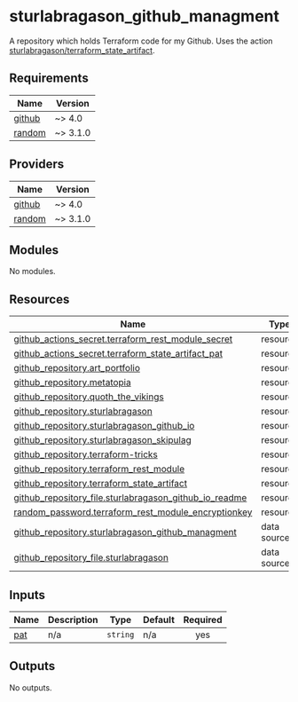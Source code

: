 # sturlabragason_github_managment

A repository which holds Terraform code for my Github. Uses the action [sturlabragason/terraform_state_artifact](https://github.com/marketplace/actions/terraform_state_artifact).

<!-- BEGIN_TF_DOCS -->
## Requirements

| Name | Version |
|------|---------|
| <a name="requirement_github"></a> [github](#requirement\_github) | ~> 4.0 |
| <a name="requirement_random"></a> [random](#requirement\_random) | ~> 3.1.0 |

## Providers

| Name | Version |
|------|---------|
| <a name="provider_github"></a> [github](#provider\_github) | ~> 4.0 |
| <a name="provider_random"></a> [random](#provider\_random) | ~> 3.1.0 |

## Modules

No modules.

## Resources

| Name | Type |
|------|------|
| [github_actions_secret.terraform_rest_module_secret](https://registry.terraform.io/providers/integrations/github/latest/docs/resources/actions_secret) | resource |
| [github_actions_secret.terraform_state_artifact_pat](https://registry.terraform.io/providers/integrations/github/latest/docs/resources/actions_secret) | resource |
| [github_repository.art_portfolio](https://registry.terraform.io/providers/integrations/github/latest/docs/resources/repository) | resource |
| [github_repository.metatopia](https://registry.terraform.io/providers/integrations/github/latest/docs/resources/repository) | resource |
| [github_repository.quoth_the_vikings](https://registry.terraform.io/providers/integrations/github/latest/docs/resources/repository) | resource |
| [github_repository.sturlabragason](https://registry.terraform.io/providers/integrations/github/latest/docs/resources/repository) | resource |
| [github_repository.sturlabragason_github_io](https://registry.terraform.io/providers/integrations/github/latest/docs/resources/repository) | resource |
| [github_repository.sturlabragason_skipulag](https://registry.terraform.io/providers/integrations/github/latest/docs/resources/repository) | resource |
| [github_repository.terraform-tricks](https://registry.terraform.io/providers/integrations/github/latest/docs/resources/repository) | resource |
| [github_repository.terraform_rest_module](https://registry.terraform.io/providers/integrations/github/latest/docs/resources/repository) | resource |
| [github_repository.terraform_state_artifact](https://registry.terraform.io/providers/integrations/github/latest/docs/resources/repository) | resource |
| [github_repository_file.sturlabragason_github_io_readme](https://registry.terraform.io/providers/integrations/github/latest/docs/resources/repository_file) | resource |
| [random_password.terraform_rest_module_encryptionkey](https://registry.terraform.io/providers/hashicorp/random/latest/docs/resources/password) | resource |
| [github_repository.sturlabragason_github_managment](https://registry.terraform.io/providers/integrations/github/latest/docs/data-sources/repository) | data source |
| [github_repository_file.sturlabragason](https://registry.terraform.io/providers/integrations/github/latest/docs/data-sources/repository_file) | data source |

## Inputs

| Name | Description | Type | Default | Required |
|------|-------------|------|---------|:--------:|
| <a name="input_pat"></a> [pat](#input\_pat) | n/a | `string` | n/a | yes |

## Outputs

No outputs.
<!-- END_TF_DOCS -->